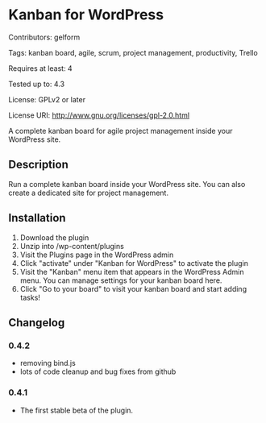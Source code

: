 # Kanban for WordPress

Contributors: gelform

Tags: kanban board, agile, scrum, project management, productivity, Trello

Requires at least: 4

Tested up to: 4.3

License: GPLv2 or later

License URI: http://www.gnu.org/licenses/gpl-2.0.html

A complete kanban board for agile project management inside your WordPress site.

## Description
Run a complete kanban board inside your WordPress site. You can also create a dedicated site for project management.

## Installation
1. Download the plugin
2. Unzip into /wp-content/plugins
3. Visit the Plugins page in the WordPress admin
4. Click "activate" under "Kanban for WordPress" to activate the plugin
5. Visit the "Kanban" menu item that appears in the WordPress Admin menu. You can manage settings for your kanban board here.
6. Click "Go to your board" to visit your kanban board and start adding tasks!

## Changelog

### 0.4.2
* removing bind.js
* lots of code cleanup and bug fixes from github

### 0.4.1
* The first stable beta of the plugin.
